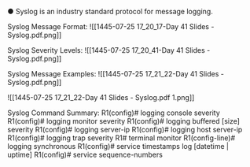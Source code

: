 ● Syslog is an industry standard protocol for message logging.

Syslog Message Format:
![[1445-07-25 17_20_17-Day 41 Slides - Syslog.pdf.png]]

Syslog Severity Levels:
![[1445-07-25 17_20_41-Day 41 Slides - Syslog.pdf.png]]

Syslog Message Examples:
![[1445-07-25 17_21_22-Day 41 Slides - Syslog.pdf.png]]

![[1445-07-25 17_21_22-Day 41 Slides - Syslog.pdf 1.png]]

Syslog Command Summary:
R1(config)# logging console severity 
R1(config)# logging monitor severity 
R1(config)# logging buffered [size] severity 
R1(config)# logging server-ip 
R1(config)# logging host server-ip 
R1(config)# logging trap severity 
R1# terminal monitor
R1(config-line)# logging synchronous 
R1(config)# service timestamps log [datetime | uptime] 
R1(config)# service sequence-numbers